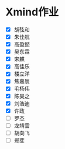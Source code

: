 # Xmind作业

- [X] 胡弦和
- [X] 朱佳航
- [X] 高盈懿
- [X] 吴东霖
- [X] 宋麒
- [X] 高佳乐
- [X] 楼立洋
- [X] 焦嘉辰
- [X] 毛杨伟
- [X] 陈昊之
- [X] 刘浩迪
- [X] 许政
- [ ] 罗杰
- [ ] 龙靖雲
- [ ] 胡向飞
- [ ] 郑斐
